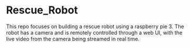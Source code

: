 # Rescue_Robot
This repo focuses on building a rescue robot using a raspberry pie 3. The robot has a camera and is remotely controlled through a web UI, with the live video from the camera being streamed in real time.